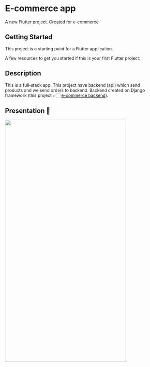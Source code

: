 # E-commerce app

A new Flutter project. Created for e-commerce

## Getting Started

This project is a starting point for a Flutter application.

A few resources to get you started if this is your first Flutter project:


## Description

This is a full-stack app. 
This project have backend (api) which send products and we send orders to backend.
Backend created on Django framework (this project 👉🏻 <a href="https://github.com/damir-dev-21/api_shop">e-commerce backend</a>).

## Presentation 👀

<img src="./assets/preview.gif" width="400" height="800"/>
